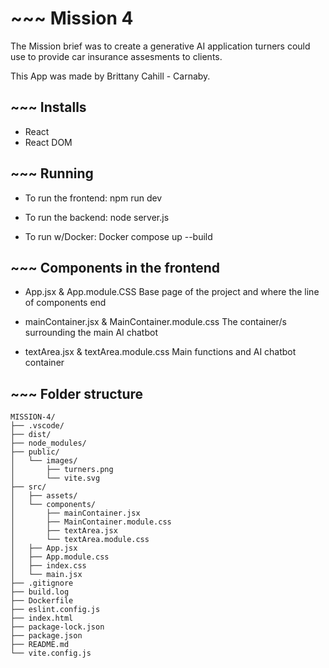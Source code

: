 # ~~~ Mission 4

The Mission brief was to create a generative AI application turners could use to provide car insurance assesments to clients.

This App was made by Brittany Cahill - Carnaby.

## ~~~ Installs

- React
- React DOM

## ~~~ Running

- To run the frontend: npm run dev

- To run the backend: node server.js

- To run w/Docker: Docker compose up --build

## ~~~ Components in the frontend

- App.jsx & App.module.CSS
  Base page of the project and where the line of components end

- mainContainer.jsx & MainContainer.module.css
  The container/s surrounding the main AI chatbot

- textArea.jsx & textArea.module.css
  Main functions and AI chatbot container

## ~~~ Folder structure

```
MISSION-4/
├── .vscode/
├── dist/
├── node_modules/
├── public/
│   └── images/
│       ├── turners.png
│       └── vite.svg
├── src/
│   ├── assets/
│   └── components/
│       ├── mainContainer.jsx
│       ├── MainContainer.module.css
│       ├── textArea.jsx
│       └── textArea.module.css
│   ├── App.jsx
│   ├── App.module.css
│   ├── index.css
│   └── main.jsx
├── .gitignore
├── build.log
├── Dockerfile
├── eslint.config.js
├── index.html
├── package-lock.json
├── package.json
├── README.md
└── vite.config.js
```
